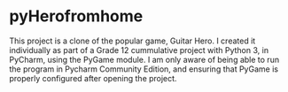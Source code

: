 # pyHerofromhome

This project is a clone of the popular game, Guitar Hero. I created it individually as part of a Grade 12 cummulative project with Python 3, in PyCharm,
using the PyGame module. I am only aware of being able to run the program in Pycharm Community Edition, and ensuring that PyGame is properly configured
after opening the project.
